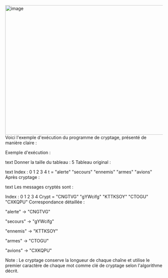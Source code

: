 <img width="952" height="414" alt="image" src="https://github.com/user-attachments/assets/e41377b8-30f6-4cd4-8fdb-858aa2cd9248" />
Voici l'exemple d'exécution du programme de cryptage, présenté de manière claire :

Exemple d'exécution :

text
Donner la taille du tableau : 5
Tableau original :

text
Index :   0        1        2        3       4
t =    "alerte" "secours" "ennemis" "armes" "avions"
Après cryptage :

text
Les messages cryptés sont :

Index :   0        1        2        3       4
Crypt = "CNGTVG" "gYWcifg" "KTTKSOY" "CTOGU" "CXKQPU"
Correspondance détaillée :

"alerte" → "CNGTVG"

"secours" → "gYWcifg"

"ennemis" → "KTTKSOY"

"armes" → "CTOGU"

"avions" → "CXKQPU"

Note : Le cryptage conserve la longueur de chaque chaîne et utilise le premier caractère de chaque mot comme clé de cryptage selon l'algorithme décrit.

